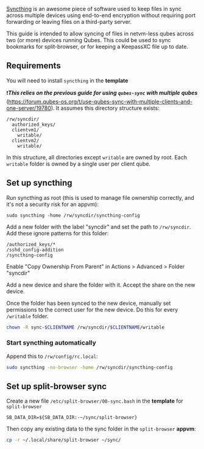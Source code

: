 [Syncthing](https://syncthing.net/) is an awesome piece of software used to keep files in sync across multiple devices using end-to-end encryption without requiring port forwarding or leaving files on a third-party server.

This guide is intended to allow syncing of files in netvm-less qubes across two (or more) devices running Qubes. This could be used to sync bookmarks for split-browser, or for keeping a KeepassXC file up to date.


## Requirements

You will need to install `syncthing` in the **template**

:exclamation:***This relies on the previous guide for using `qubes-sync` with multiple qubes*** (<https://forum.qubes-os.org/t/use-qubes-sync-with-multiple-clients-and-one-server/19780>). It assumes this directory structure exists:

```
/rw/syncdir/
  authorized_keys/
  clientvm1/
    writable/
  clientvm2/
    writable/
```

In this structure, all directories except `writable` are owned by root. Each `writable` folder is owned by a single user per client qube.

## Set up syncthing

Run syncthing as root (this is used to manage file ownership correctly, and it's not a security risk for an appvm):
```
sudo syncthing -home /rw/syncdir/syncthing-config
```

Add a new folder with the label "syncdir" and set the path to `/rw/syncdir`. Add these ignore patterns for this folder:
```
/authorized_keys/*
/sshd_config-addition
/syncthing-config
```

Enable "Copy Ownership From Parent" in Actions > Advanced > Folder "syncdir"

Add a new device and share the folder with it. Accept the share on the new device.

Once the folder has been synced to the new device, manually set permissions to the correct user for the new device. Do this for every `/writable` folder.
```sh
chown -R sync-$CLIENTNAME /rw/syncdir/$CLIENTNAME/writable
```

### Start syncthing automatically

Append this to `/rw/config/rc.local`:
```sh
sudo syncthing -no-browser -home /rw/syncdir/syncthing-config
```

## Set up split-browser sync

Create a new file `/etc/split-browser/00-sync.bash` in the **template** for `split-browser`

```
SB_DATA_DIR=${SB_DATA_DIR:-~/sync/split-browser}
```

Then copy any existing data to the sync folder in the `split-browser` **appvm**:
```sh
cp -r ~/.local/share/split-browser ~/sync/
```